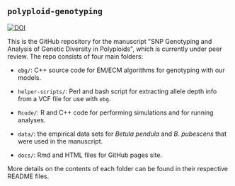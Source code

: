 ## `polyploid-genotyping`

[![DOI](https://zenodo.org/badge/75424744.svg)](https://zenodo.org/badge/latestdoi/75424744)

This is the GitHub repository for the manuscript "SNP Genotyping and Analysis of Genetic Diversity in Polyploids", which is currently under peer review. The repo consists of four main folders:

 - `ebg/`: C++ source code for EM/ECM algorithms for genotyping with our models.

 - `helper-scripts/`: Perl and bash script for extracting allele depth info from a VCF file for use with `ebg`.

 - `Rcode/`: R and C++ code for performing simulations and for running analyses.

 - `data/`: the empirical data sets for *Betula pendula* and *B*. *pubescens* that were used in the manuscript.

 - `docs/`: Rmd and HTML files for GitHub pages site.


More details on the contents of each folder can be found in their respective README files.
